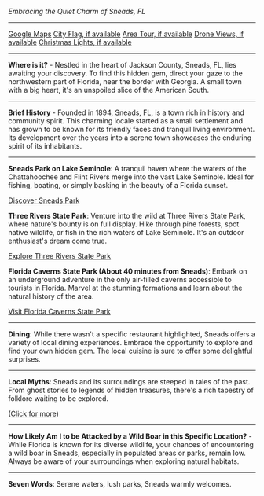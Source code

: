 *Embracing the Quiet Charm of Sneads, FL*

---

[Google Maps](https://www.google.com/maps/place/Sneads,+FL/data=!3m1!1e3)
[City Flag, if available](https://www.google.com/search?tbm=isch&q=Sneads+FL+Flag+Picture)
[Area Tour, if available](https://www.youtube.com/results?search_query=Sneads+FL+4k+tour)
[Drone Views, if available](https://www.youtube.com/results?search_query=Sneads+FL+4k+drone)
[Christmas Lights, if available](https://www.youtube.com/results?search_query=Sneads+FL+christmas+lights&sp=CAI%253D)

---

**Where is it?** - Nestled in the heart of Jackson County, Sneads, FL, lies awaiting your discovery. To find this hidden gem, direct your gaze to the northwestern part of Florida, near the border with Georgia. A small town with a big heart, it's an unspoiled slice of the American South.

---

**Brief History** - Founded in 1894, Sneads, FL, is a town rich in history and community spirit. This charming locale started as a small settlement and has grown to be known for its friendly faces and tranquil living environment. Its development over the years into a serene town showcases the enduring spirit of its inhabitants.

---

**Sneads Park on Lake Seminole**: A tranquil haven where the waters of the Chattahoochee and Flint Rivers merge into the vast Lake Seminole. Ideal for fishing, boating, or simply basking in the beauty of a Florida sunset.

  [Discover Sneads Park](https://www.youtube.com/results?search_query=Sneads+FL+Lake+Seminole)

**Three Rivers State Park**: Venture into the wild at Three Rivers State Park, where nature's bounty is on full display. Hike through pine forests, spot native wildlife, or fish in the rich waters of Lake Seminole. It's an outdoor enthusiast's dream come true.

  [Explore Three Rivers State Park](https://www.youtube.com/results?search_query=Three+Rivers+State+Park+Sneads+FL)

**Florida Caverns State Park (About 40 minutes from Sneads)**: Embark on an underground adventure in the only air-filled caverns accessible to tourists in Florida. Marvel at the stunning formations and learn about the natural history of the area.

  [Visit Florida Caverns State Park](https://www.youtube.com/results?search_query=Florida+Caverns+State+Park)

---

**Dining**: While there wasn't a specific restaurant highlighted, Sneads offers a variety of local dining experiences. Embrace the opportunity to explore and find your own hidden gem. The local cuisine is sure to offer some delightful surprises.

---

**Local Myths**: Sneads and its surroundings are steeped in tales of the past. From ghost stories to legends of hidden treasures, there's a rich tapestry of folklore waiting to be explored.

([Click for more](https://www.google.com/search?q=Sneads+FL+local+myths))

---

**How Likely Am I to be Attacked by a Wild Boar in this Specific Location?** - While Florida is known for its diverse wildlife, your chances of encountering a wild boar in Sneads, especially in populated areas or parks, remain low. Always be aware of your surroundings when exploring natural habitats.

---

**Seven Words**: Serene waters, lush parks, Sneads warmly welcomes.